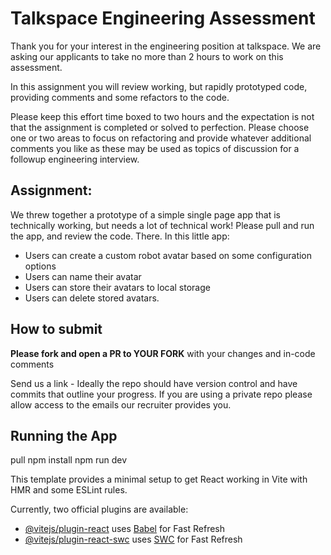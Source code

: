 # Talkspace Engineering Assessment

Thank you for your interest in the engineering position at talkspace. We are asking our applicants to take no more than 2 hours to work on this assessment.

In this assignment you will review working, but rapidly prototyped code, providing comments and some refactors to the code.

Please keep this effort time boxed to two hours and the expectation is not that the assignment is completed or solved to perfection. Please choose one or two areas to focus on refactoring and provide whatever additional comments you like as these may be used as topics of discussion for a followup engineering interview.

## Assignment:

We threw together a prototype of a simple single page app that is technically working, but needs a lot of technical work! Please pull and run the app, and review the code. There. In this little app:

- Users can create a custom robot avatar based on some configuration options
- Users can name their avatar
- Users can store their avatars to local storage
- Users can delete stored avatars.

## How to submit

**Please fork and open a PR to YOUR FORK** with your changes and in-code comments

Send us a link - Ideally the repo should have version control and have commits that outline your progress.
If you are using a private repo please allow access to the emails our recruiter provides you.

## Running the App

pull
npm install
npm run dev

This template provides a minimal setup to get React working in Vite with HMR and some ESLint rules.

Currently, two official plugins are available:

- [@vitejs/plugin-react](https://github.com/vitejs/vite-plugin-react/blob/main/packages/plugin-react/README.md) uses [Babel](https://babeljs.io/) for Fast Refresh
- [@vitejs/plugin-react-swc](https://github.com/vitejs/vite-plugin-react-swc) uses [SWC](https://swc.rs/) for Fast Refresh
